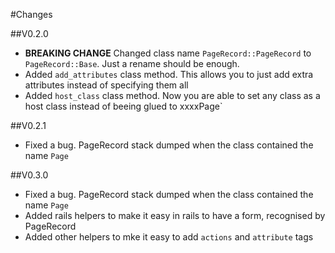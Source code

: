 #Changes

##V0.2.0
* __BREAKING CHANGE__ Changed class name `PageRecord::PageRecord` to `PageRecord::Base`. Just a rename should be enough.
* Added `add_attributes` class method. This allows you to just add extra attributes instead of specifying them all
* Added `host_class` class method. Now you are able to set any class as a host class instead of beeing glued to xxxxPage`

##V0.2.1
* Fixed a bug. PageRecord stack dumped when the class contained the name `Page` 


##V0.3.0
* Fixed a bug. PageRecord stack dumped when the class contained the name `Page` 
* Added rails helpers to make it easy in rails to have a form, recognised by PageRecord
* Added other helpers to mke it easy to add `actions` and `attribute` tags
